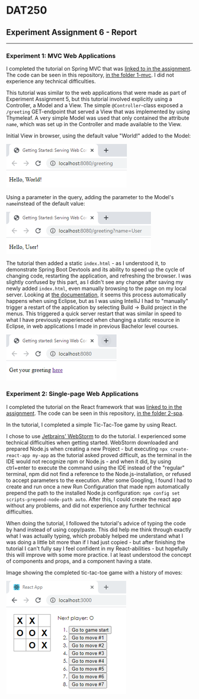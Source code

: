 # DAT250
## Experiment Assignment 6 - Report

---

### Experiment 1: MVC Web Applications

I completed the tutorial on Spring MVC that was [linked to in the assignment](https://spring.io/guides/gs/serving-web-content/). The code can be seen in this repository, [in the folder 1-mvc](1-mvc). I did not experience any technical difficulties.

This tutorial was similar to the web applications that were made as part of Experiment Assignment 5, but this tutorial involved explicitly using a Controller, a Model and a View.
The simple ```@Controller```-class exposed a `/greeting` GET-endpoint that served a View that was implemented by using Thymeleaf. A very simple Model was used that only contained the attribute `name`, which was set up in the Controller and made available to the View.

Initial View in browser, using the default value "World!" added to the Model:

![Initial View using default value for name](img/1-initial.PNG)

Using a parameter in the query, adding the parameter to the Model's `name`instead of the default value:

![Parameter passed to the View through the Model](img/1-initial-parameter.PNG)

The tutorial then added a static `index.html` - as I understood it, to demonstrate Spring Boot Devtools and its ability to speed up the cycle of changing code, restarting the application, and refreshing the browser. I was slightly confused by this part, as I didn't see any change after saving my newly added `index.html`, even manually browsing to the page on my local server. Looking at [the documentation](https://docs.spring.io/spring-boot/docs/current/reference/htmlsingle/#howto-hotswapping), it seems this process automatically happens when using Eclipse, but as I was using IntelliJ I had to "manually" trigger a restart of the application by selecting Build -> Build project in the menus. This triggered a quick server restart that was similar in speed to what I have previously experienced when changing a static resource in Eclipse, in web applications I made in previous Bachelor level courses. 

![index.html](img/1-index.PNG)


### Experiment 2: Single-page Web Applications

I completed the tutorial on the React framework that was [linked to in the assignment](https://reactjs.org/tutorial/tutorial.html). The code can be seen in this repository, [in the folder 2-spa](2-spa).

In the tutorial, I completed a simple Tic-Tac-Toe game by using React. 

I chose to use [Jetbrains' WebStorm](https://www.jetbrains.com/webstorm/) to do the tutorial. I experienced some technical difficulties when getting started. WebStorm downloaded and prepared Node.js when creating a new Project - but executing `npx create-react-app my-app` as the tutorial asked proved difficult, as the terminal in the IDE would not recognize npm or Node.js - and when it did, by using ctrl+enter to execute the command using the IDE instead of the "regular" terminal, npm did not find a reference to the Node.js-installation, or refused to accept parameters to the execution. After some Googling, I found I had to create and run once a new Run Configuration that made npm automatically prepend the path to the installed Node.js configuration: `npm config set scripts-prepend-node-path auto`. After this, I could create the react app without any problems, and did not experience any further technical difficulties.   

When doing the tutorial, I followed the tutorial's advice of typing the code by hand instead of using copy/paste. This did help me think through exactly what I was actually typing, which probably helped me understand what I was doing a little bit more than if I had just copied - but after finishing the tutorial I can't fully say I feel confident in my React-abilities - but hopefully this will improve with some more practice. I at least understood the concept of components and props, and a component having a state.

Image showing the completed tic-tac-toe game with a history of moves:

![Tic-Tac-Toe](img/2-complete.PNG)